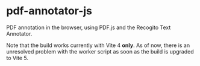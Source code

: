 # pdf-annotator-js
PDF annotation in the browser, using PDF.js and the Recogito Text Annotator.

Note that the build works currently with Vite 4 __only__. As of now, there is an unresolved problem with the worker script as soon as the build is upgraded to Vite 5.
